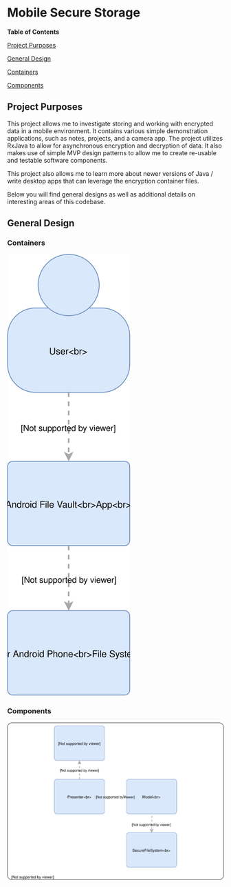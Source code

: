 # Mobile Secure Storage

**Table of Contents**

[Project Purposes](#project_purposes)

[General Design](#general_design)

[Containers](#containers)

[Components](#components)

<a name="project_purposes"></a>
## Project Purposes
This project allows me to investigate storing and working with encrypted data in a mobile environment.  It contains various simple demonstration applications, such as notes, projects, and a camera app.  The project utilizes RxJava to allow for asynchronous encryption and decryption of data.  It also makes use of simple MVP design patterns to allow me to create re-usable and testable software components.

This project also allows me to learn more about newer versions of Java / write desktop apps that can leverage the encryption container files.

Below you will find general designs as well as additional details on interesting areas of this codebase.

<a name="general_design"></a>
## General Design

<a name="containers"></a>
### Containers

![](MSS&#32;C4&#32;Diagrams-Containers.svg)

<a name="components"></a>
### Components

![](MSS&#32;C4&#32;Diagrams-Components.svg)